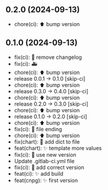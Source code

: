 ## 0.2.0 (2024-09-13)


- chore(ci): ⬆ bump version

## 0.1.0 (2024-09-13)


- fix(ci): :bug: remove changelog
- fix(ci): :ambulance:
- chore(ci): ⬆ bump version
- release 0.0.1 → 0.1.0 [skip-ci]
- chore(ci): ⬆ bump version
- release 0.3.0 → 0.4.0 [skip-ci]
- chore(ci): ⬆ bump version
- release 0.2.0 → 0.3.0 [skip-ci]
- chore(ci): ⬆ bump version
- release 0.1.0 → 0.2.0 [skip-ci]
- chore(ci): ⬆ bump version
- fix(ci): :bug: file ending
- chore(ci): :arrow_up: bump version
- fix(chart): :bug: add dict to file
- feat(chart): :sparkles: template more values
- fix(ci): :bug: use new version
- Update .gitlab-ci.yml file
- fix(ci): :bug: add correct version
- feat(ci): :sparkles: add build
- feat(cnpg): :sparkles: first version
